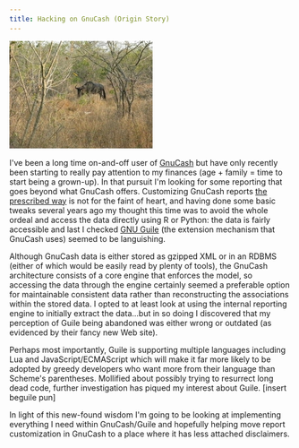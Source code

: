 ```yaml
---
title: Hacking on GnuCash (Origin Story)
---
```

<div class="post-img fr">
    <img src="images/gnu.jpg" title="A gnu in the wild, Kruger National Park"/>
</div>

I've been a long time on-and-off user of [GnuCash](http://www.gnucash.org)
but have only recently been starting to really pay attention to my
finances (age + family = time to start being a grown-up). In that
pursuit I'm looking for some reporting that goes beyond what GnuCash
offers. Customizing GnuCash reports
[the prescribed way](https://wiki.gnucash.org/wiki/Custom_Reports) is
not for the faint of heart, and having done some basic tweaks several
years ago my thought this time was to avoid the whole ordeal and
access the data directly using R or Python: the data is fairly
accessible and last I checked
[GNU Guile](https://www.gnu.org/software/guile/) (the extension
mechanism that GnuCash uses) seemed to be languishing.

Although GnuCash data is either stored as gzipped XML or in an RDBMS
(either of which would be easily read by plenty of tools), the GnuCash
architecture consists of a core engine that enforces the model, so
accessing the data through the engine certainly seemed a preferable
option for maintainable consistent data rather than reconstructing the
associations within the stored data. I opted to at least look at
using the internal reporting engine to initially extract the
data...but in so doing I discovered that my perception of Guile being
abandoned was either wrong or outdated (as evidenced by their fancy
new Web site).

Perhaps most importantly, Guile is supporting multiple languages
including Lua and JavaScript/ECMAScript which will make it far more
likely to be adopted by greedy developers who want more from their
language than Scheme's parentheses. Mollified about possibly trying to
resurrect long dead code, further investigation has piqued my interest
about Guile. [insert beguile pun]

In light of this new-found wisdom I'm going to be looking at
implementing everything I need within GnuCash/Guile and hopefully
helping move report customization in GnuCash to a place where it
has less attached disclaimers.
